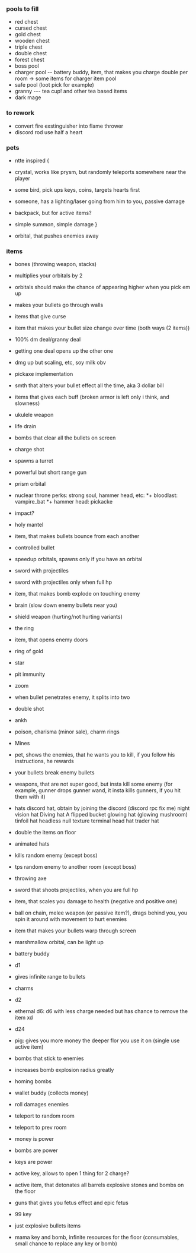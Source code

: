 ### pools to fill

* red chest
* cursed chest
* gold chest
* wooden chest
* triple chest
* double chest
* forest chest
* boss pool
* charger pool       -- battery buddy, item, that makes you charge double per room -> some items for charger item pool
* safe pool (loot pick for example)
* granny --- tea cup! and other tea based items
* dark mage

### to rework

* convert fire exstinguisher into flame thrower
* discord rod use half a heart

### pets

* ntte inspired {
 * crystal, works like prysm, but randomly teleports somewhere near the player
 * some bird, pick ups keys, coins, targets hearts first
 * someone, has a lighting/laser going from him to you, passive damage
 * backpack, but for active items?
 * simple summon, simple damage
}

* orbital, that pushes enemies away

### items

* bones (throwing weapon, stacks)
* multiplies your orbitals by 2
* orbitals should make the chance of appearing higher when you pick em up
* makes your bullets go through walls
* items that give curse
* item that makes your bullet size change over time (both ways (2 items))
* 100% dm deal/granny deal
* getting one deal opens up the other one
* dmg up but scaling, etc, soy milk obv
* pickaxe implementation
* smth that alters your bullet effect all the time, aka 3 dollar bill
* items that gives each buff (broken armor is left only i think, and slowness)
* ukulele weapon
* life drain
* bombs that clear all the bullets on screen
* charge shot
* spawns a turret
* powerful but short range gun
* prism orbital
* nuclear throne perks: strong soul, hammer head, etc:
 *+ bloodlast: vampire_bat
 *+ hammer head: pickacke
 * impact?

* holy mantel
* item, that makes bullets bounce from each another
* controlled bullet 
* speedup orbitals, spawns only if you have an orbital
* sword with projectiles
* sword with projectiles only when full hp
* item, that makes bomb explode on touching enemy
* brain (slow down enemy bullets near you)
* shield weapon (hurting/not hurting variants)
* the ring
* item, that opens enemy doors
* ring of gold
* star
* pit immunity
* zoom
* when bullet penetrates enemy, it splits into two
* double shot
* ankh
* poison, charisma (minor sale), charm rings
* Mines
* pet, shows the enemies, that he wants you to kill, if you follow his instructions, he rewards
* your bullets break enemy bullets
* weapons, that are not super good, but insta kill some enemy (for example, gunner drops gunner wand, it insta kills gunners, if you hit them with it)
* hats
 discord hat, obtain by joining the discord (discord rpc fix me)
 night vision hat
 Diving hat
 A flipped bucket
 glowing hat (glowing mushroom)
 tinfoil hat
 headless
 null texture
 terminal head
 hat trader hat
 
* double the items on floor
* animated hats
* kills random enemy (except boss)
* tps random enemy to another room (except boss)
* throwing axe
* sword that shoots projectiles, when you are full hp
* item, that scales you damage to health (negative and positive one)
* ball on chain, melee weapon (or passive item?), drags behind you, you spin it around with movement to hurt enemies
* item that makes your bullets warp through screen
* marshmallow orbital, can be light up
* battery buddy
* d1
* gives infinite range to bullets
* charms
* d2
* ethernal d6: d6 with less charge needed but has chance to remove the item xd
* d24
* pig: gives you more money the deeper flor you use it on (single use active item)
* bombs that stick to enemies
* increases bomb explosion radius greatly
* homing bombs
* wallet buddy (collects money)
* roll damages enemies
* teleport to random room
* teleport to prev room
* money is power
* bombs are power
* keys are power
* active key, allows to open 1 thing for 2 charge?
* active item, that detonates all barrels explosive stones and bombs on the floor
* guns that gives you fetus effect and epic fetus
* 99 key
* just explosive bullets items
* mama key and bomb, infinite resources for the floor (consumables, small chance to replace any key or bomb)
